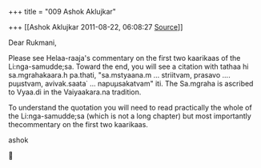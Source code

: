 +++
title = "009 Ashok Aklujkar"

+++
[[Ashok Aklujkar	2011-08-22, 06:08:27 [Source](https://groups.google.com/g/bvparishat/c/aZ0UB2pz2uw)]]



Dear Rukmani,

  

Please see Helaa-raaja's commentary on the first two kaarikaas of the Li:nga-samudde;sa. Toward the end, you will see a citation with tathaa hi sa.mgrahakaara.h pa.thati, "sa.mstyaana.m ... striitvam, prasavo .... puµstvam, avivak.saata˙ ... napuµsakatvam" iti. The Sa.mgraha is ascribed to Vyaa.di in the Vaiyaakara.na tradition.

  

To understand the quotation you will need to read practically the whole of the Li:nga-samudde;sa (which is not a long chapter) but most importantly thecommentary on the first two kaarikaas.

  

ashok



